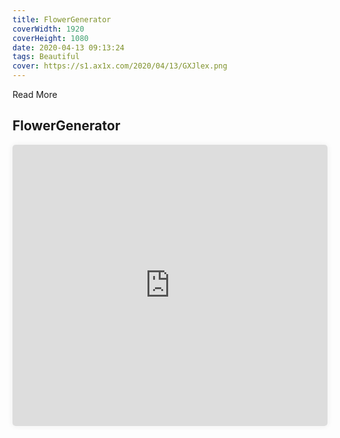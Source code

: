 ```yaml
---
title: FlowerGenerator
coverWidth: 1920
coverHeight: 1080
date: 2020-04-13 09:13:24
tags: Beautiful
cover: https://s1.ax1x.com/2020/04/13/GXJlex.png
---
```


Read More
<!-- more -->

## FlowerGenerator

<iframe src="https://beautiful-code.netlify.com/flower-generator/dist/index.html" style="width:100%;height:450px;box-shadow:0px 0px 10px #eee;border-radius:5px" frameborder="0" allowfullscreen mozallowfullscreen webkitallowfullscreen>
</iframe>